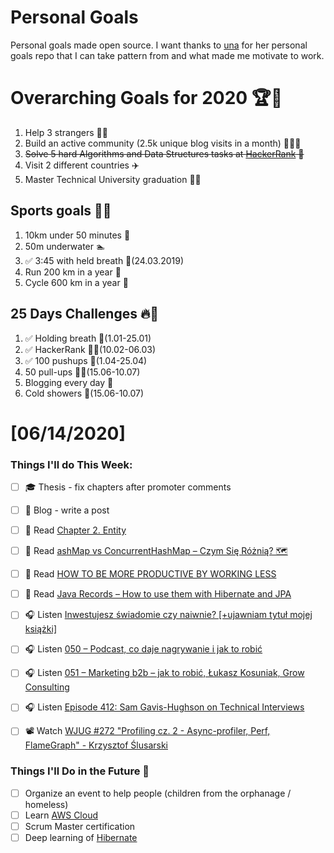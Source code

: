 Personal Goals
==============
Personal goals made open source. I want thanks to [una](https://github.com/una/personal-goals) for her personal goals repo that I can take pattern from and what made me motivate to work. 

# Overarching Goals for 2020 🏆🥇
1. Help 3 strangers 🧚‍♂️
2. Build an active community (2.5k unique blog visits in a month) 🧑‍🤝‍🧑
3. ~~Solve 5 hard Algorithms and Data Structures tasks at [HackerRank](https://www.hackerrank.com/) 💙~~
4. Visit 2 different countries ✈️
5. Master Technical University graduation 👨‍🎓

## Sports goals 💪🥈
1. 10km under 50 minutes 👟
2. 50m underwater 🏊
3. ✅ 3:45 with held breath 🧘(24.03.2019)
4. Run 200 km in a year 🏃
5. Cycle 600 km in a year 🚴

## 25 Days Challenges 🔥🥉
1. ✅ Holding breath 🧘(1.01-25.01)
2. ✅ HackerRank 👨‍💻(10.02-06.03)
3. ✅ 100 pushups 🙇(1.04-25.04)
4. 50 pull-ups 🏋️‍♂️(15.06-10.07)
5. Blogging every day 📝
6. Cold showers 🚿(15.06-10.07)

# [06/14/2020]

### Things I'll do This Week:

- [ ] ‍🎓 Thesis - fix chapters after promoter comments
- [ ] 📝 Blog - write a post
- [ ] 📗 Read [Chapter 2. Entity](https://docs.jboss.org/hibernate/orm/5.0/mappingGuide/en-US/html/ch02.html)
- [ ] 📗 Read [ashMap vs ConcurrentHashMap – Czym Się Różnią? 🗺](https://sztukakodu.pl/hashmap-vs-concurrenthashmap-czym-sie-roznia/)
- [ ] 📗 Read [HOW TO BE MORE PRODUCTIVE BY WORKING LESS](https://markmanson.net/how-to-be-more-productive)
- [ ] 📗 Read [Java Records – How to use them with Hibernate and JPA](https://thorben-janssen.com/java-records-hibernate-jpa/)
- [ ] 🎧 Listen [Inwestujesz świadomie czy naiwnie? [+ujawniam tytuł mojej książki]](https://marciniwuc.com/najlepsza-ksiazka-o-inwestowaniu-aktualnosci-11-czerwca-2020/)
- [ ] 🎧 Listen [050 – Podcast, co daje nagrywanie i jak to robić](https://piotrbucki.pl/050)
- [ ] 🎧 Listen [051 – Marketing b2b – jak to robić, Łukasz Kosuniak, Grow Consulting](https://piotrbucki.pl/051)
- [ ] 🎧 Listen [Episode 412: Sam Gavis-Hughson on Technical Interviews](https://www.se-radio.net/2020/06/episode-412-sam-gavis-hughson-on-technical-interviews/)
- [ ] 📽️ Watch [WJUG #272 "Profiling cz. 2 - Async-profiler, Perf, FlameGraph" - Krzysztof Ślusarski](https://youtu.be/EwQib3aYPvc)


### Things I'll Do in the Future 🏅
- [ ] Organize an event to help people (children from the orphanage / homeless)
- [ ] Learn [AWS Cloud](https://www.youtube.com/user/Nephaste20/featured)
- [ ] Scrum Master certification
- [ ] Deep learning of [Hibernate](https://docs.jboss.org/hibernate/orm/5.4/userguide/html_single/Hibernate_User_Guide.html)
